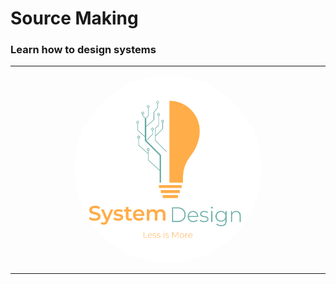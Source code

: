 # Source Making
### Learn how to design systems

---
<p align="center">
  <img src="system_design_logo.png" width="300" style="border-radius:50%" title="System Design" alt="system-design-logo">
</p>

---
